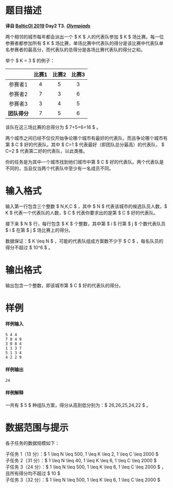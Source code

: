 
# 题目描述

**译自 [BalticOI 2019](http://boi2019.eio.ee/tasks/) Day2 T3.** ***[Olympiads](http://boi2019.eio.ee/wp-content/uploads/2019/05/olymp.en_.pdf)***

两个相邻的城市每年都会派出一个 $ K $ 人的代表队参加 $ K $ 场比赛。每一位参赛者都参加所有 $ K $ 场比赛，单场比赛中代表队的得分是该比赛中代表队单名参赛者的最高分，而代表队的总得分是各场比赛代表队的得分之和。

举个 $ K = 3 $ 的例子：

|              | 比赛1 | 比赛2 | 比赛3 |
| :----------: | :---: | :---: | :---: |
|   参赛者1    |   4   |   5   |   3   |
|   参赛者2    |   7   |   3   |   6   |
|   参赛者3    |   3   |   4   |   5   |
| **团队得分** |   7   |   5   |   6   |

该队在这三场比赛的总得分为 $ 7+5+6=18 $ 。

两个城市之间已经不仅仅开始争论哪个城市有最好的代表队，而且争论哪个城市有第 $ C $ 好的代表队。其中 $ C=1 $ 代表最好（即团队总分最高）的代表队， $ C=2 $ 代表第二好的代表队，以此类推。

你的任务是为其中一个城市找到他们城市中第 $ C $ 好的代表队。两个代表队是不同的，当且仅当两个代表队中至少有一名成员不同。

# 输入格式

输入第一行包含三个整数 $ N,K,C $ ，其中 $ N $ 代表该城市的候选队员人数，$ K $ 代表一个代表队的人数，$ C $ 代表你要求出的是第 $ C $ 好的代表队。

接下来 $ N $ 行，每行包含 $ K $ 个整数，其中第 $ i $ 行第 $ j $ 个数代表队员 $ i $ 在第 $ j $ 场比赛上的得分。

数据保证：$ K \leq N $ ，可能的代表队组成方案数不少于 $ C $ ，每名队员的得分不超过 $ 10^6 $ 。

# 输出格式

输出包含一个整数，即该城市第 $ C $ 好的代表队的得分。

# 样例

#### 样例输入
```plain
5 4 4
7 0 4 9
3 0 8 4
1 1 3 7
5 1 3 4
4 2 2 9
```

#### 样例输出
```plain
24
```

#### 样例解释
一共有 $ 5 $ 种组队方案，得分从高到低分别为：$ 26,26,25,24,22 $ 。

# 数据范围与提示

各子任务的数据规模如下：

子任务 1（13 分）：$ 1 \leq N \leq 500, 1 \leq K \leq 2, 1 \leq C \leq 2000 $  
子任务 2（31 分）：$ 1 \leq N \leq 40, 1 \leq K \leq 6, 1 \leq C \leq 2000 $  
子任务 3（24 分）：$ 1 \leq N \leq 500, 1 \leq K \leq 6, 1 \leq C \leq 2000 $ ，且所有得分均不超过 $ 10 $  
子任务 3（32 分）：$ 1 \leq N \leq 500, 1 \leq K \leq 6, 1 \leq C \leq 2000 $

